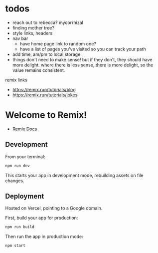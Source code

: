 # todos

- reach out to rebecca? mycorrhizal
- finding mother tree?
- style links, headers
- nav bar
  - have home page link to random one?
  - have a list of pages you've visited so you can track your path
- add time, am/pm to local storage
- things don't need to make sense! but if they don't, they should have more delight. where there is less sense, there is more delight, so the value remains consistent.

remix links

- https://remix.run/tutorials/blog
- https://remix.run/tutorials/jokes

# Welcome to Remix!

- [Remix Docs](https://remix.run/docs)

## Development

From your terminal:

```sh
npm run dev
```

This starts your app in development mode, rebuilding assets on file changes.

## Deployment

Hosted on Vercel, pointing to a Google domain.

First, build your app for production:

```sh
npm run build
```

Then run the app in production mode:

```sh
npm start
```
